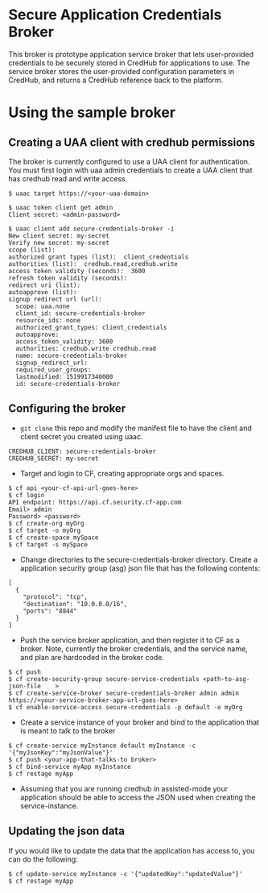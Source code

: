 
# Secure Application Credentials Broker

This broker is prototype application service broker that lets user-provided credentials to be securely stored in CredHub for applications to use. 
The service broker stores the user-provided configuration parameters in CredHub, and returns a CredHub reference back to the platform.


# Using the sample broker
## Creating a UAA client with credhub permissions

The broker is currently configured to use a UAA client for authentication. You must first login with uaa admin credentials to create a UAA client that has credhub read and write access.

```
$ uaac target https://<your-uaa-domain>

$ uaac token client get admin
Client secret: <admin-password>

$ uaac client add secure-credentials-broker -i
New client secret: my-secret
Verify new secret: my-secret
scope (list):
authorized grant types (list):  client_credentials
authorities (list):  credhub.read,credhub.write
access token validity (seconds):  3600
refresh token validity (seconds):
redirect uri (list):
autoapprove (list):
signup redirect url (url):
  scope: uaa.none
  client_id: secure-credentials-broker
  resource_ids: none
  authorized_grant_types: client_credentials
  autoapprove:
  access_token_validity: 3600
  authorities: credhub.write credhub.read
  name: secure-credentials-broker
  signup_redirect_url:
  required_user_groups:
  lastmodified: 1519917340000
  id: secure-credentials-broker

```

## Configuring the broker

* `git clone` this repo and modify the manifest file to have the client and client secret you created using uaac.

```
CREDHUB_CLIENT: secure-credentials-broker
CREDHUB_SECRET: my-secret

```

* Target and login to CF, creating appropriate orgs and spaces.

```
$ cf api <your-cf-api-url-goes-here>
$ cf login
API endpoint: https://api.cf.security.cf-app.com
Email> admin
Password> <password>
$ cf create-org myOrg
$ cf target -o myOrg
$ cf create-space mySpace
$ cf target -s mySpace
```

* Change directories to the secure-credentials-broker directory. Create a application security group (asg) json file that has the following contents:

```
[
  {
    "protocol": "tcp",
    "destination": "10.0.0.0/16",
    "ports": "8844"
  }
]

```

* Push the service broker application, and then register it to CF as a broker. 
Note, currently the broker credentials, and the service name, and plan are hardcoded in the broker code.


```
$ cf push
$ cf create-security-group secure-service-credentials <path-to-asg-json-file    >
$ cf create-service-broker secure-credentials-broker admin admin https://<your-service-broker-app-url-goes-here>
$ cf enable-service-access secure-credentials -p default -o myOrg
```

* Create a service instance of your broker and bind to the application that is meant to talk to the broker
```
$ cf create-service myInstance default myInstance -c '{"myJsonKey":"myJsonValue"}'
$ cf push <your-app-that-talks-to broker> 
$ cf bind-service myApp myInstance
$ cf restage myApp 

```

* Assuming that you are running credhub in assisted-mode your application should be able to access the JSON used when creating the service-instance.  

## Updating the json data

If you would like to update the data that the application has access to, you can do the following:

```
$ cf update-service myInstance -c '{"updatedKey":"updatedValue"}'
$ cf restage myApp
```

